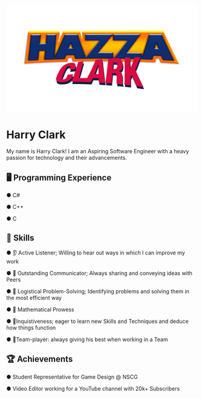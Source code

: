 ![](images/Logo.png)

# Harry Clark

My name is Harry Clark!
I am an Aspiring Software Engineer with a heavy passion for technology and their advancements.

## 🖥️ Programming Experience
● C#

● C++

● C

## 🔧 Skills

● 👂 Active Listener; Willing to hear out ways in which I can improve my work

● 💬 Outstanding Communicator; Always sharing and conveying ideas with Peers

● 🧩 Logistical Problem-Solving; Identifying problems and solving them in the most efficient way

● 📘 Mathematical Prowess

● 🧠Inquistiveness; eager to learn new Skills and Techniques and deduce how things function

● 👥Team-player: always giving his best when working in a Team

## 🏆 Achievements

● Student Representative for Game Design @ NSCG

● Video Editor working for a YouTube channel with 20k+ Subscribers
